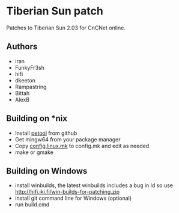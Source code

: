 Tiberian Sun patch
==================

Patches to Tiberian Sun 2.03 for CnCNet online.

Authors
-------
 - iran
 - FunkyFr3sh
 - hifi
 - dkeeton
 - Rampastring
 - Bittah
 - AlexB

Building on *nix
-----------------
 - Install [petool](https://github.com/CnCNet/petool) from github
 - Get mingw64 from your package manager
 - Copy [config.linux.mk](https://github.com/CnCNet/ts-patches/blob/master/config.linux.mk) to config.mk and edit as needed
 - make or gmake

Building on Windows
-------------------
 - install winbuilds, the latest winbuilds includes a bug in ld so use http://hifi.iki.fi/win-builds-for-patching.zip
 - install git command line for Windows (optional)
 - run build.cmd
